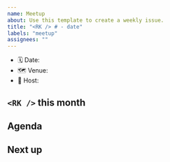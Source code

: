 ```yaml
---
name: Meetup
about: Use this template to create a weekly issue.
title: "<RK /> # - date"
labels: "meetup"
assignees: ""
---
```


- 🗓 Date: 
- 🗺 Venue:
- 🦄 Host:

## `<RK />` this month

<!-- Front matter
- anything special month
- React updates
-->

## Agenda

## Next up

<!-- Post matter
- 
-->
